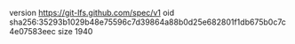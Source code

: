 version https://git-lfs.github.com/spec/v1
oid sha256:35293b1029b48e75596c7d39864a88b0d25e682801f1db675b0c7c4e07583eec
size 1940
